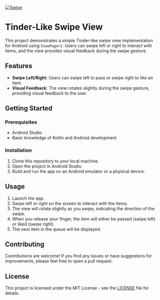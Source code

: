 [![Swipe](https://freeiconshop.com/wp-content/uploads/edd/play-flat.png)](https://www.dropbox.com/scl/fi/k94ge4okzorwcqgpbsmyq/swipe.webm?rlkey=rmwqwm2kmjxbup9qh6dpiufvv&st=wpaf2khd&dl=0)

# Tinder-Like Swipe View

This project demonstrates a simple Tinder-like swipe view implementation for Android using `ViewPager2`. Users can swipe left or right to interact with items, and the view provides visual feedback during the swipe gesture.

## Features

- **Swipe Left/Right**: Users can swipe left to pass or swipe right to like an item.
- **Visual Feedback**: The view rotates slightly during the swipe gesture, providing visual feedback to the user.


## Getting Started

### Prerequisites

- Android Studio
- Basic knowledge of Kotlin and Android development

### Installation

1. Clone this repository to your local machine.
2. Open the project in Android Studio.
3. Build and run the app on an Android emulator or a physical device.

## Usage

1. Launch the app.
2. Swipe left or right on the screen to interact with the items.
3. The view will rotate slightly as you swipe, indicating the direction of the swipe.
4. When you release your finger, the item will either be passed (swipe left) or liked (swipe right).
5. The next item in the queue will be displayed.

## Contributing

Contributions are welcome! If you find any issues or have suggestions for improvements, please feel free to open a pull request.

## License

This project is licensed under the MIT License - see the [LICENSE](https://opensource.org/licenses/MIT) file for details.
